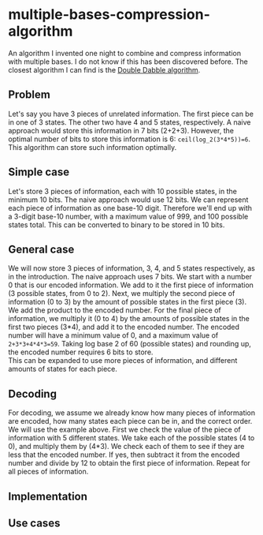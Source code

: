 # multiple-bases-compression-algorithm
An algorithm I invented one night to combine and compress information with multiple bases. I do not know if this has been discovered before. The closest algorithm I can find is the [Double Dabble algorithm](https://en.wikipedia.org/wiki/Double_dabble).

## Problem
Let's say you have 3 pieces of unrelated information. The first piece can be in one of 3 states. The other two have 4 and 5 states, respectively. A naive approach would store this information in 7 bits (2+2+3). However, the optimal number of bits to store this information is 6: `ceil(log_2(3*4*5))=6`. This algorithm can store such information optimally.

## Simple case
Let's store 3 pieces of information, each with 10 possible states, in the minimum 10 bits. The naive approach would use 12 bits. We can represent each piece of information as one base-10 digit. Therefore we'll end up with a 3-digit base-10 number, with a maximum value of 999, and 100 possible states total. This can be converted to binary to be stored in 10 bits.

## General case
We will now store 3 pieces of information, 3, 4, and 5 states respectively, as in the introduction. The naive approach uses 7 bits. We start with a number 0 that is our encoded information. We add to it the first piece of information (3 possible states, from 0 to 2). Next, we multiply the second piece of information (0 to 3) by the amount of possible states in the first piece (3). We add the product to the encoded number. For the final piece of information, we multiply it (0 to 4) by the amounts of possible states in the first two pieces (3*4), and add it to the encoded number. The encoded number will have a minimum value of 0, and a maximum value of `2+3*3+4*4*3=59`. Taking log base 2 of 60 (possible states) and rounding up, the encoded number requires 6 bits to store.  
This can be expanded to use more pieces of information, and different amounts of states for each piece.

## Decoding
For decoding, we assume we already know how many pieces of information are encoded, how many states each piece can be in, and the correct order. We will use the example above. First we check the value of the piece of information with 5 different states. We take each of the possible states (4 to 0), and multiply them by (4*3). We check each of them to see if they are less that the encoded number. If yes, then subtract it from the encoded number and divide by 12 to obtain the first piece of information. Repeat for all pieces of information.

## Implementation

## Use cases
